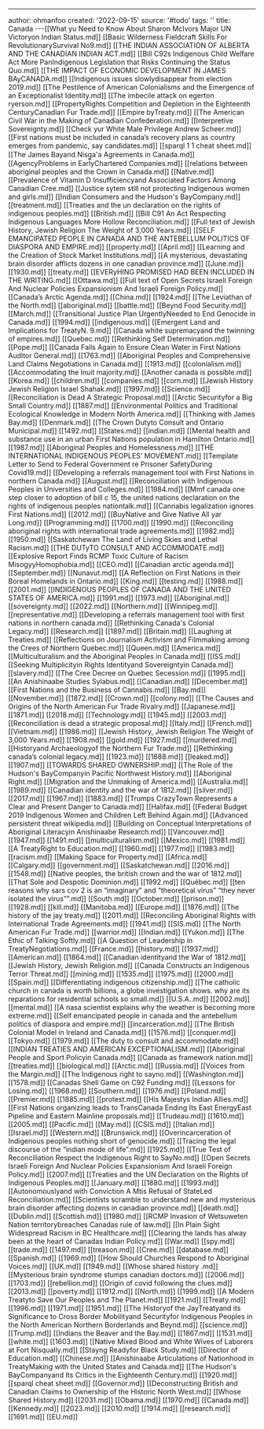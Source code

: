 ---
author: ohmanfoo
created: '2022-09-15'
source: '#todo'
tags: ''
title: Canada
---[[What yu Need to Know About Sharon McIvors Major UN Victoryon Indian Status.md]]
[[Basic Wilderness Fieldcraft Skills For RevolutionarySurvival No9.md]]
[[THE INDIAN ASSOCIATION OF ALBERTA AND THE CANADIAN INDIAN ACT.md]]
[[Bill C92s Indigenous Child Welfare Act More PanIndigenous Legislation that Risks Continuing the Status Quo.md]]
[[THE IMPACT OF ECONOMIC DEVELOPMENT IN JAMES BAyCANADA.md]]
[[Indigenous issues slowlydisappear from election 2019.md]]
[[The Pestilence of American Colonialisms and the Emergence of an Exceptionalist Identity.md]]
[[The imbecile attack on egerton ryerson.md]]
[[PropertyRights Competition and Depletion in the Eighteenth CenturyCanadian Fur Trade.md]]
[[Empire byTreaty.md]]
[[The American Civil War in the Making of Canadian Confederation.md]]
[[Interpretive Sovereignty.md]]
[[Check yur White Male Privilege Andrew Scheer.md]]
[[First nations must be included in canada’s recovery plans as country emerges from pandemic, say candidates.md]]
[[sparql 1 1 cheat sheet.md]]
[[The James Bayand Nisg̲a'a Agreements in Canada.md]]
[[AgencyProblems in EarlyChartered Companies.md]]
[[relations between aboriginal peoples and the Crown in Canada.md]]
[[Native.md]]
[[Prevalence of Vitamin D Insufficiencyand Associated Factors Among Canadian Cree.md]]
[[Justice sytem still not protecting Indigenous women and girls.md]]
[[Indian Consumers and the Hudson's BayCompany.md]]
[[treatment.md]]
[[Treaties and the un declaration on the rights of indigenous peoples.md]]
[[British.md]]
[[Bill C91 An Act Respecting Indigenous Languages More Hollow Reconciliation.md]]
[[Full text of Jewish History, Jewish Religion The Weight of 3,000 Years.md]]
[[SELF EMANCIPATED PEOPLE IN CANADA AND THE ANTEBELLUM POLITICS OF DIASPORA AND EMPIRE.md]]
[[property.md]]
[[April.md]]
[[Learning and the Creation of Stock Market Institutions.md]]
[[A mysterious, devastating brain disorder afflicts dozens in one canadian province.md]]
[[June.md]]
[[1930.md]]
[[treaty.md]]
[[EVERyHING PROMISED HAD BEEN INCLUDED IN THE WRITING.md]]
[[Ottawa.md]]
[[Full text of Open Secrets Israeli Foreign And Nuclear Policies Expansionism And Israeli Foreign Policy.md]]
[[Canada’s Arctic Agenda.md]]
[[China.md]]
[[1924.md]]
[[The Leviathan of the North.md]]
[[aboriginal.md]]
[[battle.md]]
[[Beynd Food Security.md]]
[[March.md]]
[[Transitional Justice Plan UrgentlyNeeded to End Genocide in Canada.md]]
[[1994.md]]
[[indigenous.md]]
[[Emergent Land and Implications for TreatyN. 9.md]]
[[Canada white supremacyand the twinning of empires.md]]
[[Quebec.md]]
[[Rethinking Self Determination.md]]
[[Pope.md]]
[[Canada Fails Again to Ensure Clean Water in First Nations Auditor General.md]]
[[1763.md]]
[[Aboriginal Peoples and Comprehensive Land Claims Negotiations in Canada.md]]
[[1913.md]]
[[colonialism.md]]
[[Accommodating the Inuit majority.md]]
[[Another canada is possible.md]]
[[Korea.md]]
[[children.md]]
[[companies.md]]
[[corn.md]]
[[Jewish History Jewish Religion Israel Shahak.md]]
[[1997.md]]
[[Science.md]]
[[Reconciliation is Dead A Strategic Proposal.md]]
[[Arctic Securityfor a Big Small Country.md]]
[[1887.md]]
[[Environmental Politics and Traditional Ecological Knowledge in Modern North America.md]]
[[Thinking with James Bay.md]]
[[Denmark.md]]
[[The Crown Dutyto Consult and Ontario Municipal.md]]
[[1492.md]]
[[States.md]]
[[indian.md]]
[[Mental health and substance use in an urban First Nations population in Hamilton Ontario.md]]
[[1987.md]]
[[Aboriginal Peoples and Homelessness.md]]
[[THE INTERNATIONAL INDIGENOUS PEOPLES’ MOVEMENT.md]]
[[Template Letter to Send to Federal Government re Prisoner SafetyDuring Covid19.md]]
[[Developing a referrals management tool with First Nations in northern Canada.md]]
[[August.md]]
[[Reconciliation with Indigenous Peoples in Universities and Colleges.md]]
[[1984.md]]
[[Mmf canada one step closer to adoption of bill c 15, the united nations declaration on the rights of indigenous peoples nationtalk.md]]
[[Cannabis legalization ignores First Nations.md]]
[[2012.md]]
[[BuyNative and Give Native All yar Long.md]]
[[Programming.md]]
[[1700.md]]
[[1990.md]]
[[Reconciling aboriginal rights with international trade agreements.md]]
[[1982.md]]
[[1950.md]]
[[Saskatchewan The Land of Living Skies and Lethal Racism.md]]
[[THE DUTyTO CONSULT AND ACCOMMODATE.md]]
[[Explosive Report Finds RCMP Toxic Culture of Racism MisogyyHomophobia.md]]
[[CEO.md]]
[[Canadian arctic agenda.md]]
[[September.md]]
[[Nunavut.md]]
[[A Reflection on First Nations in their Boreal Homelands in Ontario.md]]
[[King.md]]
[[testing.md]]
[[1988.md]]
[[2001.md]]
[[INDIGENOUS PEOPLES OF CANADA AND THE UNITED STATES OF AMERICA.md]]
[[1991.md]]
[[1973.md]]
[[Aboriginal.md]]
[[sovereignty.md]]
[[2022.md]]
[[Northern.md]]
[[Winnipeg.md]]
[[representative.md]]
[[Developing a referrals management tool with first nations in northern canada.md]]
[[Rethinking Canada's Colonial Legacy.md]]
[[Research.md]]
[[1897.md]]
[[Britain.md]]
[[Laughing at Treaties.md]]
[[Reflections on Journalism Activism and Filmmaking among the Crees of Northern Quebec.md]]
[[Queen.md]]
[[America.md]]
[[Multiculturalism and the Aboriginal Peoples in Canada.md]]
[[ISS.md]]
[[Seeking Multiplicityin Rights Identityand Sovereigntyin Canada.md]]
[[slavery.md]]
[[The Cree Decree on Quebec Secession.md]]
[[1995.md]]
[[An Anishinaabe Studies Sylabus.md]]
[[Canadian.md]]
[[December.md]]
[[First Nations and the Business of Cannabis.md]]
[[Bay.md]]
[[November.md]]
[[1872.md]]
[[Crown.md]]
[[colony.md]]
[[The Causes and Origins of the North American Fur Trade Rivalry.md]]
[[Japanese.md]]
[[1871.md]]
[[2018.md]]
[[Technology.md]]
[[1945.md]]
[[2003.md]]
[[Reconciliation is dead a strategic proposal.md]]
[[Italy.md]]
[[French.md]]
[[Vietnam.md]]
[[1986.md]]
[[Jewish History, Jewish Religion The Weight of 3,000 Years.md]]
[[1908.md]]
[[gold.md]]
[[1927.md]]
[[murdered.md]]
[[Historyand Archaeologyof the Northern Fur Trade.md]]
[[Rethinking canada’s colonial legacy.md]]
[[1923.md]]
[[1888.md]]
[[leaked.md]]
[[1907.md]]
[[TOWARDS SHARED OWNERSHIP.md]]
[[The Role of the Hudson's BayCompanyin Pacific Northwest History.md]]
[[Aboriginal Right.md]]
[[Migration and the Unmaking of America.md]]
[[Australia.md]]
[[1989.md]]
[[Canadian identity and the war of 1812.md]]
[[silver.md]]
[[2017.md]]
[[1967.md]]
[[1883.md]]
[[Trumps CrazyTown Represents a Clear and Present Danger to Canada.md]]
[[Halifax.md]]
[[Federal Budget 2019 Indigenous Women and Children Left Behind Again.md]]
[[Advanced persistent threat wikipedia.md]]
[[Building on Conceptual Interpretations of Aboriginal Literacyin Anishinaabe Research.md]]
[[Vancouver.md]]
[[1947.md]]
[[1491.md]]
[[multiculturalism.md]]
[[Mexico.md]]
[[1981.md]]
[[A TreatyRight to Education.md]]
[[1960.md]]
[[1977.md]]
[[1983.md]]
[[racism.md]]
[[Making Space for Property.md]]
[[Africa.md]]
[[Calgary.md]]
[[government.md]]
[[Saskatchewan.md]]
[[2016.md]]
[[1548.md]]
[[Native peoples, the british crown and the war of 1812.md]]
[[That Sole and Despotic Dominion.md]]
[[1992.md]]
[[Québec.md]]
[[ten reasons why sars cov 2 is an “imaginary” and “theoretical virus”  “they never isolated the virus””.md]]
[[South.md]]
[[October.md]]
[[prison.md]]
[[1928.md]]
[[kill.md]]
[[Manitoba.md]]
[[Europe.md]]
[[1876.md]]
[[The history of the jay treaty.md]]
[[2011.md]]
[[Reconciling Aboriginal Rights with International Trade Agreements.md]]
[[1941.md]]
[[SIS.md]]
[[The North American Fur Trade.md]]
[[warrior.md]]
[[Indian.md]]
[[Yukon.md]]
[[The Ethic of Talking Softly.md]]
[[A Question of Leadership in TreatyNegotiations.md]]
[[France.md]]
[[history.md]]
[[1937.md]]
[[American.md]]
[[1864.md]]
[[Canadian identityand the War of 1812.md]]
[[Jewish History, Jewish Religion.md]]
[[Canada Constructs an Indigenous Terror Threat.md]]
[[mining.md]]
[[1535.md]]
[[1975.md]]
[[2000.md]]
[[Spain.md]]
[[Differentiating indigenous citizenship.md]]
[[The catholic church in canada is worth billions, a globe investigation shows. why are its reparations for residential schools so small.md]]
[[U.S.A..md]]
[[2002.md]]
[[mental.md]]
[[A nasa scientist explains why the weather is becoming more extreme.md]]
[[Self emancipated people in canada and the antebellum politics of diaspora and empire.md]]
[[incarceration.md]]
[[The British Colonial Model in Ireland and Canada.md]]
[[1576.md]]
[[conquer.md]]
[[Tokyo.md]]
[[1979.md]]
[[The duty to consult and accommodate.md]]
[[INDIAN TREATIES AND AMERICAN EXCEPTIONALISM.md]]
[[Aboriginal People and Sport Policyin Canada.md]]
[[Canada as framework nation.md]]
[[treaties.md]]
[[biological.md]]
[[Arctic.md]]
[[Russia.md]]
[[Voices from the Margin.md]]
[[The Indigenous right to sayno.md]]
[[Washington.md]]
[[1578.md]]
[[Canadas Shell Game on C92 Funding.md]]
[[Lessons for Losing.md]]
[[1968.md]]
[[Southern.md]]
[[1976.md]]
[[Poland.md]]
[[Premier.md]]
[[1885.md]]
[[protest.md]]
[[His Majestys Indian Allies.md]]
[[First Nations organizing leads to TransCanada Ending Its East EnergyEast Pipeline and Eastern Mainline proposals.md]]
[[Trudeau.md]]
[[1610.md]]
[[2005.md]]
[[Pacific.md]]
[[May.md]]
[[CSIS.md]]
[[Italian.md]]
[[Israel.md]]
[[Western.md]]
[[Brunswick.md]]
[[Overincarceration of Indigenous peoples nothing short of genocide.md]]
[[Tracing the legal discourse of the “indian mode of life”.md]]
[[1925.md]]
[[True Test of Reconciliation Respect the Indigenous Right to SayNo.md]]
[[Open Secrets Israeli Foreign And Nuclear Policies Expansionism And Israeli Foreign Policy.md]]
[[2007.md]]
[[Treaties and the UN Declaration on the Rights of Indigenous Peoples.md]]
[[January.md]]
[[1880.md]]
[[1993.md]]
[[Autonomouslyand with Conviction A Mtis Refusal of StateLed Reconciliation.md]]
[[Scientists scramble to understand new and mysterious brain disorder affecting dozens in canadian province.md]]
[[death.md]]
[[Dublin.md]]
[[Scottish.md]]
[[1980.md]]
[[RCMP Invasion of Wetsuweten Nation territorybreaches Canadas rule of law.md]]
[[In Plain Sight Widespread Racism in BC Healthcare.md]]
[[Clearing the lands has alway been at the heart of Canadas Indian Policy.md]]
[[War.md]]
[[spy.md]]
[[trade.md]]
[[1497.md]]
[[treason.md]]
[[Cree.md]]
[[database.md]]
[[Spanish.md]]
[[1969.md]]
[[How Should Churches Respond to Aboriginal Voices.md]]
[[UK.md]]
[[1949.md]]
[[Whose shared history .md]]
[[Mysterious brain syndrome stumps canadian doctors.md]]
[[2006.md]]
[[1703.md]]
[[rebellion.md]]
[[Origin of covid following the clues.md]]
[[2013.md]]
[[poverty.md]]
[[1912.md]]
[[North.md]]
[[1999.md]]
[[A Modern Treatyto Save Our Peoples and The Planet.md]]
[[1921.md]]
[[Treaty.md]]
[[1996.md]]
[[1971.md]]
[[1951.md]]
[[The Historyof the JayTreatyand its Significance to Cross Border Mobilityand Securityfor Indigenous Peoples in the North American Northern Borderlands and Beynd.md]]
[[science.md]]
[[Trump.md]]
[[Indians the Beaver and the Bay.md]]
[[1867.md]]
[[1531.md]]
[[white.md]]
[[1603.md]]
[[Native Mixed Blood and White Wives of Laborers at Fort Nisqually.md]]
[[Stayng Readyfor Black Study.md]]
[[Director of Education.md]]
[[Chinese.md]]
[[Anishinaabe Articulations of Nationhood in TreatyMaking with the United States and Canada.md]]
[[The Hudson's BayCompanyand Its Critics in the Eighteenth Century.md]]
[[1920.md]]
[[sparql cheat sheet.md]]
[[Governor.md]]
[[Deconstructing British and Canadian Claims to Ownership of the Historic North West.md]]
[[Whose Shared History.md]]
[[2031.md]]
[[Obama.md]]
[[1970.md]]
[[Canada.md]]
[[Kennedy.md]]
[[2023.md]]
[[2010.md]]
[[1914.md]]
[[research.md]]
[[1691.md]]
[[EU.md]]
